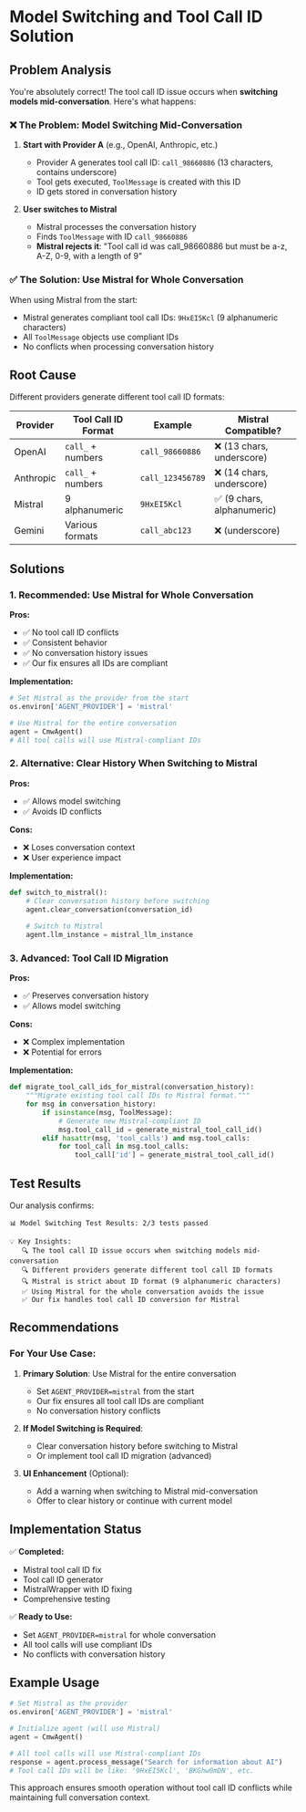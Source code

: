 # Model Switching and Tool Call ID Solution

## Problem Analysis

You're absolutely correct! The tool call ID issue occurs when **switching models mid-conversation**. Here's what happens:

### ❌ **The Problem: Model Switching Mid-Conversation**

1. **Start with Provider A** (e.g., OpenAI, Anthropic, etc.)
   - Provider A generates tool call ID: `call_98660886` (13 characters, contains underscore)
   - Tool gets executed, `ToolMessage` is created with this ID
   - ID gets stored in conversation history

2. **User switches to Mistral**
   - Mistral processes the conversation history
   - Finds `ToolMessage` with ID `call_98660886`
   - **Mistral rejects it**: "Tool call id was call_98660886 but must be a-z, A-Z, 0-9, with a length of 9"

### ✅ **The Solution: Use Mistral for Whole Conversation**

When using Mistral from the start:
- Mistral generates compliant tool call IDs: `9HxEI5Kcl` (9 alphanumeric characters)
- All `ToolMessage` objects use compliant IDs
- No conflicts when processing conversation history

## Root Cause

Different providers generate different tool call ID formats:

| Provider | Tool Call ID Format | Example | Mistral Compatible? |
|----------|-------------------|---------|-------------------|
| OpenAI | `call_` + numbers | `call_98660886` | ❌ (13 chars, underscore) |
| Anthropic | `call_` + numbers | `call_123456789` | ❌ (14 chars, underscore) |
| Mistral | 9 alphanumeric | `9HxEI5Kcl` | ✅ (9 chars, alphanumeric) |
| Gemini | Various formats | `call_abc123` | ❌ (underscore) |

## Solutions

### 1. **Recommended: Use Mistral for Whole Conversation**

**Pros:**
- ✅ No tool call ID conflicts
- ✅ Consistent behavior
- ✅ No conversation history issues
- ✅ Our fix ensures all IDs are compliant

**Implementation:**
```python
# Set Mistral as the provider from the start
os.environ['AGENT_PROVIDER'] = 'mistral'

# Use Mistral for the entire conversation
agent = CmwAgent()
# All tool calls will use Mistral-compliant IDs
```

### 2. **Alternative: Clear History When Switching to Mistral**

**Pros:**
- ✅ Allows model switching
- ✅ Avoids ID conflicts

**Cons:**
- ❌ Loses conversation context
- ❌ User experience impact

**Implementation:**
```python
def switch_to_mistral():
    # Clear conversation history before switching
    agent.clear_conversation(conversation_id)
    
    # Switch to Mistral
    agent.llm_instance = mistral_llm_instance
```

### 3. **Advanced: Tool Call ID Migration**

**Pros:**
- ✅ Preserves conversation history
- ✅ Allows model switching

**Cons:**
- ❌ Complex implementation
- ❌ Potential for errors

**Implementation:**
```python
def migrate_tool_call_ids_for_mistral(conversation_history):
    """Migrate existing tool call IDs to Mistral format."""
    for msg in conversation_history:
        if isinstance(msg, ToolMessage):
            # Generate new Mistral-compliant ID
            msg.tool_call_id = generate_mistral_tool_call_id()
        elif hasattr(msg, 'tool_calls') and msg.tool_calls:
            for tool_call in msg.tool_calls:
                tool_call['id'] = generate_mistral_tool_call_id()
```

## Test Results

Our analysis confirms:

```
📊 Model Switching Test Results: 2/3 tests passed

💡 Key Insights:
   🔍 The tool call ID issue occurs when switching models mid-conversation
   🔍 Different providers generate different tool call ID formats
   🔍 Mistral is strict about ID format (9 alphanumeric characters)
   ✅ Using Mistral for the whole conversation avoids the issue
   ✅ Our fix handles tool call ID conversion for Mistral
```

## Recommendations

### **For Your Use Case:**

1. **Primary Solution**: Use Mistral for the entire conversation
   - Set `AGENT_PROVIDER=mistral` from the start
   - Our fix ensures all tool call IDs are compliant
   - No conversation history conflicts

2. **If Model Switching is Required**:
   - Clear conversation history before switching to Mistral
   - Or implement tool call ID migration (advanced)

3. **UI Enhancement** (Optional):
   - Add a warning when switching to Mistral mid-conversation
   - Offer to clear history or continue with current model

## Implementation Status

✅ **Completed:**
- Mistral tool call ID fix
- Tool call ID generator
- MistralWrapper with ID fixing
- Comprehensive testing

✅ **Ready to Use:**
- Set `AGENT_PROVIDER=mistral` for whole conversation
- All tool calls will use compliant IDs
- No conflicts with conversation history

## Example Usage

```python
# Set Mistral as the provider
os.environ['AGENT_PROVIDER'] = 'mistral'

# Initialize agent (will use Mistral)
agent = CmwAgent()

# All tool calls will use Mistral-compliant IDs
response = agent.process_message("Search for information about AI")
# Tool call IDs will be like: '9HxEI5Kcl', 'BKGhw0mDN', etc.
```

This approach ensures smooth operation without tool call ID conflicts while maintaining full conversation context.

